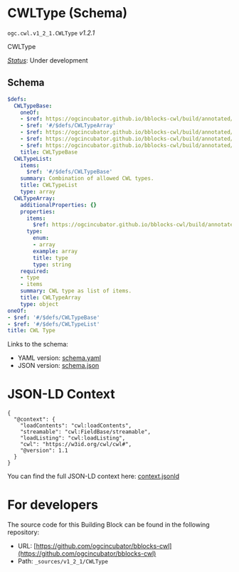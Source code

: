 
# CWLType (Schema)

`ogc.cwl.v1_2_1.CWLType` *v1.2.1*

CWLType

[*Status*](http://www.opengis.net/def/status): Under development

## Schema

```yaml
$defs:
  CWLTypeBase:
    oneOf:
    - $ref: https://ogcincubator.github.io/bblocks-cwl/build/annotated/cwl/v1_2_1/CWLTypeDefinition/schema.yaml
    - $ref: '#/$defs/CWLTypeArray'
    - $ref: https://ogcincubator.github.io/bblocks-cwl/build/annotated/cwl/v1_2_1/CWLTypeEnum/schema.yaml
    - $ref: https://ogcincubator.github.io/bblocks-cwl/build/annotated/cwl/v1_2_1/CWLTypeRecordRef/schema.yaml
    - $ref: https://ogcincubator.github.io/bblocks-cwl/build/annotated/cwl/v1_2_1/CWLTypeRecordSchema/schema.yaml
    title: CWLTypeBase
  CWLTypeList:
    items:
      $ref: '#/$defs/CWLTypeBase'
    summary: Combination of allowed CWL types.
    title: CWLTypeList
    type: array
  CWLTypeArray:
    additionalProperties: {}
    properties:
      items:
        $ref: https://ogcincubator.github.io/bblocks-cwl/build/annotated/cwl/v1_2_1/CWLType/schema.yaml
      type:
        enum:
        - array
        example: array
        title: type
        type: string
    required:
    - type
    - items
    summary: CWL type as list of items.
    title: CWLTypeArray
    type: object
oneOf:
- $ref: '#/$defs/CWLTypeBase'
- $ref: '#/$defs/CWLTypeList'
title: CWL Type

```

Links to the schema:

* YAML version: [schema.yaml](https://ogcincubator.github.io/bblocks-cwl/build/annotated/cwl/v1_2_1/CWLType/schema.json)
* JSON version: [schema.json](https://ogcincubator.github.io/bblocks-cwl/build/annotated/cwl/v1_2_1/CWLType/schema.yaml)


# JSON-LD Context

```jsonld
{
  "@context": {
    "loadContents": "cwl:loadContents",
    "streamable": "cwl:FieldBase/streamable",
    "loadListing": "cwl:loadListing",
    "cwl": "https://w3id.org/cwl/cwl#",
    "@version": 1.1
  }
}
```

You can find the full JSON-LD context here:
[context.jsonld](https://ogcincubator.github.io/bblocks-cwl/build/annotated/cwl/v1_2_1/CWLType/context.jsonld)


# For developers

The source code for this Building Block can be found in the following repository:

* URL: [https://github.com/ogcincubator/bblocks-cwl](https://github.com/ogcincubator/bblocks-cwl)
* Path: `_sources/v1_2_1/CWLType`

